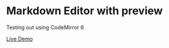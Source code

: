 # Markdown Editor with preview

Testing out using CodeMirror 6

[Live Demo](https://awesome-austin-cf5cb5.netlify.app/)
